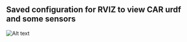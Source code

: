 ## Saved configuration for RVIZ to view CAR urdf and some sensors
![Alt text](/pictures/rviz_lidar_3DptCld.png "Title")
